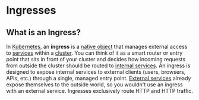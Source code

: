 
# Ingresses

## What is an Ingress?

In [Kubernetes](../what-is-kubernetes), an **ingress** is a [native object](../native-objects) that manages external
access to [services](../services) within a [cluster](../clusters).
You can think of it as a smart router or entry point that sits in front of your cluster and decides how incoming 
requests from outside the cluster should be routed to [internal services](../services#internal-services).
An ingress is designed to expose internal services  to external clients (users, browsers, APIs, etc.) through a single, 
managed entry point.
[External services](../services#external-services) already expose themselves to the outside world, so you wouldn't
use an ingress with an external service. Ingresses exclusively route HTTP and HTTP traffic.

